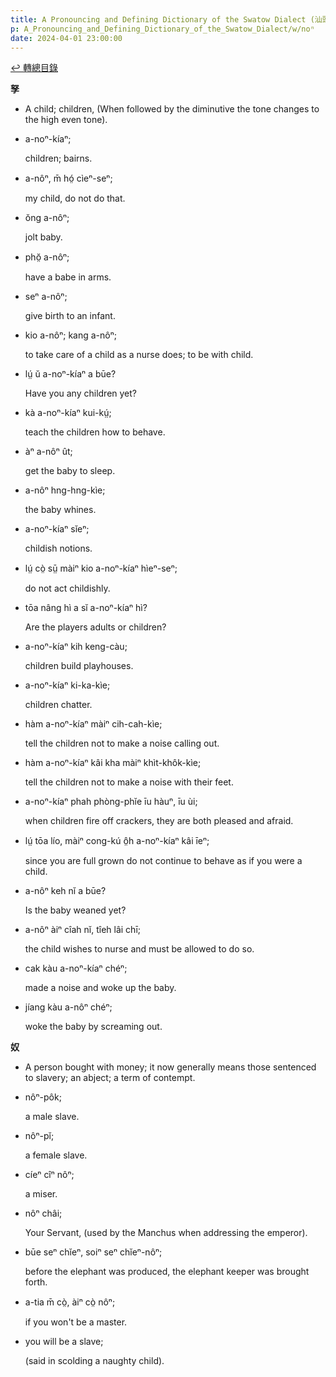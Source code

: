 ```yaml
---
title: A Pronouncing and Defining Dictionary of the Swatow Dialect (汕頭方言音義字典) / noⁿ
p: A_Pronouncing_and_Defining_Dictionary_of_the_Swatow_Dialect/w/noⁿ
date: 2024-04-01 23:00:00
---
```


[↩️ 轉總目錄](/A_Pronouncing_and_Defining_Dictionary_of_the_Swatow_Dialect)


**孥**
- A child; children, (When followed by the diminutive the tone changes to the high even tone).

- a-noⁿ-kíaⁿ;

  children; bairns.

- a-nôⁿ, m̄ hó̤ cìeⁿ-seⁿ;

  my child, do not do that.

- ŏng a-nôⁿ;

  jolt baby.

- phŏ̤ a-nôⁿ;

  have a babe in arms.

- seⁿ a-nôⁿ;

  give birth to an infant.

- kio a-nôⁿ; kang a-nôⁿ;

  to take care of a child as a nurse does; to be with child.

- lṳ́ ŭ a-noⁿ-kíaⁿ a būe?

  Have you any children yet?

- kà a-noⁿ-kíaⁿ kui-kṳ́;

  teach the children how to behave.

- àⁿ a-nôⁿ ût;

  get the baby to sleep.

- a-nôⁿ hng-hng-kìe;

  the baby whines.

- a-noⁿ-kíaⁿ sĭeⁿ;

  childish notions.

- lṳ́ cò̤ sṳ̄ màiⁿ kio a-noⁿ-kíaⁿ hìeⁿ-seⁿ;

  do not act childishly.

- tōa nâng hì a sĭ a-noⁿ-kíaⁿ hì?

  Are the players adults or children?

- a-noⁿ-kíaⁿ kih keng-càu;

  children build playhouses.

- a-noⁿ-kíaⁿ ki-ka-kìe;

  children chatter.

- hàm a-noⁿ-kíaⁿ màiⁿ cih-cah-kìe;

  tell the children not to make a noise calling out.

- hàm a-noⁿ-kíaⁿ kâi kha màiⁿ khìt-khôk-kìe;

  tell the children not to make a noise with their feet.

- a-noⁿ-kíaⁿ phah phòng-phĭe īu hàuⁿ, īu ùi;

  when children fire off crackers, they are both pleased and afraid.

- lṳ́ tōa lío, màiⁿ cong-kú ô̤h a-noⁿ-kíaⁿ kâi īeⁿ;

  since you are full grown do not continue to behave as if you were a child.

- a-nôⁿ keh nĭ a būe?

  Is the baby weaned yet?

- a-nôⁿ àiⁿ cîah nĭ, tîeh lâi chī;

  the child wishes to nurse and must be allowed to do so.

- cak kàu a-noⁿ-kíaⁿ chéⁿ;

  made a noise and woke up the baby.

- jíang kàu a-nôⁿ chéⁿ;

  woke the baby by screaming out.

**奴**
- A person bought with money; it now generally means those sentenced to slavery; an abject; a term of contempt.

- nôⁿ-pôk;

  a male slave.

- nôⁿ-pĭ;

  a female slave.

- cíeⁿ cîⁿ nôⁿ;

  a miser.

- nôⁿ châi;

  Your Servant, (used by the Manchus when addressing the emperor).

- būe seⁿ chĭeⁿ, soiⁿ seⁿ chĭeⁿ-nôⁿ;

  before the elephant was produced, the elephant keeper was brought forth.

- a-tia m̄ cò̤, àiⁿ cò̤ nôⁿ;

  if you won't be a master.

- you will be a slave;

  (said in scolding a naughty child).